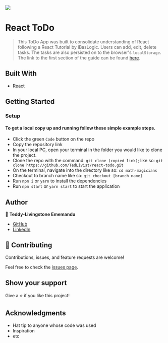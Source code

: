 ![](https://img.shields.io/badge/Microverse-blueviolet)

# React ToDo

> This ToDo App was built to consolidate understanding of React following a React Tutorial by iBasLogic. Users can add, edit, delete tasks. The tasks are also persisted on to the browser's `localStorage`. The link to the first section of the guide can be found [here](https://ibaslogic.com/react-tutorial-for-beginners/).

## Built With

- React

## Getting Started

### Setup

#### To get a local copy up and running follow these simple example steps.

- Click the green `Code` button on the repo
- Copy the repository link
- In your local PC, open your terminal in the folder you would like to clone the project.
- Clone the repo with the command: `git clone (copied link)`; like so: `git clone https://github.com/TedLivist/react-todo.git`
- On the terminal, navigate into the directory like so: `cd math-magicians`
- Checkout to branch name like so: `git checkout [branch name]`
- Run `npm i` or `yarn` to install the dependencies
- Run `npm start` or `yarn start` to start the application

## Author

👤 **Teddy-Livingstone Ememandu**

- [GitHub](https://github.com/TedLivist)
- [LinkedIn](https://linkedin.com/in/tememandu)

## 🤝 Contributing

Contributions, issues, and feature requests are welcome!

Feel free to check the [issues page](../../issues/).

## Show your support

Give a ⭐️ if you like this project!

## Acknowledgments

- Hat tip to anyone whose code was used
- Inspiration
- etc
